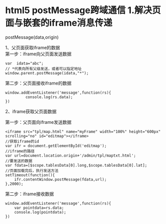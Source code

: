 # html5 postMessage跨域通信 1.解决页面与嵌套的iframe消息传递

postMessage\(data,origin\)

1、父页面获取iframe的数据  
第一步：iframe向父页面发送数据

```
var  idata="abc";
// *代表向所有父级发送，或者可以指定地址
window.parent.postMessage(idata,"*");

```

第二步：父页面接收iframe的数据

```
window.addEventListener('message',function(rs){ 
         console.log(rs.data);
})
```

2、iframe获取父页面数据

第一步：父页面向iframe发送数据

```
<iframe src="tpl/map.html" name="myFrame" width="100%" height="600px" scrolling="no" id="editmap"></iframe>
//获取iframe的id 
var ifr = document.getElementById('editmap');
//iframe的路径
var url=document.location.origin+'/admin/tpl/maptxt.html';
//要发送的数据
var fdata=[$scope.tablesData[0].long,$scope.tablesData[0].lat];
//页面加载完后，执行发送方法
setTimeout(function(){
    ifr.contentWindow.postMessage(fdata,url);
},2000);
```

第二步：iframe接收数据

```
window.addEventListener('message',function(rs){
    var pointdata=rs.data;
    console.log(pointdata);     
})
```















